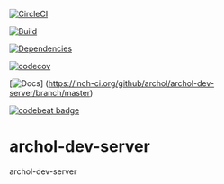 
[![CircleCI](https://circleci.com/gh/archol/archol-dev-server.svg?style=svg)](https://circleci.com/gh/archol/archol-dev-server)

[![Build](https://travis-ci.org/archol/archol-dev-server.png)](https://travis-ci.org/archol/archol-dev-server) 

[![Dependencies](https://david-dm.org/archol/archol-dev-server.svg)](https://david-dm.org/archol/archol-dev-server) 

[![codecov](https://codecov.io/gh/codecov/example-typescript/branch/master/graph/badge.svg)](https://codecov.io/gh/archol/archol-dev-server)

[![Docs](https://inch-ci.org/github/archol/archol-dev-server.svg?branch=master)] (https://inch-ci.org/github/archol/archol-dev-server/branch/master)

[![codebeat badge](https://codebeat.co/badges/02e306e5-4ab8-42d3-961d-da9ec4949826)](https://codebeat.co/projects/github-com-archol-archol-dev-server-master)

# archol-dev-server


archol-dev-server
